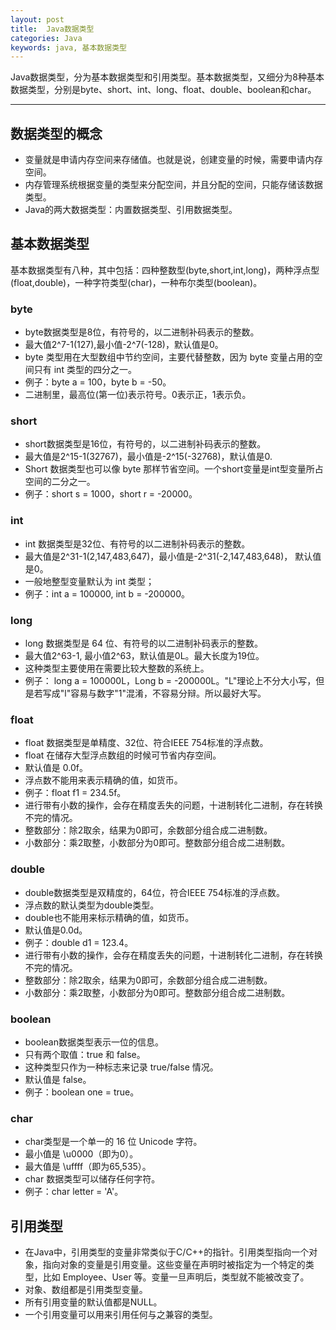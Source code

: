 ```yaml
---
layout: post
title:  Java数据类型
categories: Java
keywords: java, 基本数据类型
---
```


Java数据类型，分为基本数据类型和引用类型。基本数据类型，又细分为8种基本数据类型，分别是byte、short、int、long、float、double、boolean和char。

---

## 数据类型的概念
* 变量就是申请内存空间来存储值。也就是说，创建变量的时候，需要申请内存空间。
* 内存管理系统根据变量的类型来分配空间，并且分配的空间，只能存储该数据类型。
* Java的两大数据类型：内置数据类型、引用数据类型。

## 基本数据类型

基本数据类型有八种，其中包括：四种整数型(byte,short,int,long)，两种浮点型(float,double)，一种字符类型(char)，一种布尔类型(boolean)。

### byte
* byte数据类型是8位，有符号的，以二进制补码表示的整数。
* 最大值2^7-1(127),最小值-2^7(-128)，默认值是0。
* byte 类型用在大型数组中节约空间，主要代替整数，因为 byte 变量占用的空间只有 int 类型的四分之一。
* 例子：byte a = 100，byte b = -50。
* 二进制里，最高位(第一位)表示符号。0表示正，1表示负。

### short
* short数据类型是16位，有符号的，以二进制补码表示的整数。
* 最大值是2^15-1(32767)，最小值是-2^15(-32768)，默认值是0.
* Short 数据类型也可以像 byte 那样节省空间。一个short变量是int型变量所占空间的二分之一。
* 例子：short s = 1000，short r = -20000。

### int
* int 数据类型是32位、有符号的以二进制补码表示的整数。
* 最大值是2^31-1(2,147,483,647)，最小值是-2^31(-2,147,483,648)， 默认值是0。
* 一般地整型变量默认为 int 类型；
* 例子：int a = 100000, int b = -200000。

### long
* long 数据类型是 64 位、有符号的以二进制补码表示的整数。
* 最大值2^63-1, 最小值2^63，默认值是0L。最大长度为19位。
* 这种类型主要使用在需要比较大整数的系统上。
* 例子： long a = 100000L，Long b = -200000L。"L"理论上不分大小写，但是若写成"l"容易与数字"1"混淆，不容易分辩。所以最好大写。

### float
* float 数据类型是单精度、32位、符合IEEE 754标准的浮点数。
* float 在储存大型浮点数组的时候可节省内存空间。
* 默认值是 0.0f。
* 浮点数不能用来表示精确的值，如货币。
* 例子：float f1 = 234.5f。
* 进行带有小数的操作，会存在精度丢失的问题，十进制转化二进制，存在转换不完的情况。
* 整数部分：除2取余，结果为0即可，余数部分组合成二进制数。
* 小数部分：乘2取整，小数部分为0即可。整数部分组合成二进制数。

### double
* double数据类型是双精度的，64位，符合IEEE 754标准的浮点数。
* 浮点数的默认类型为double类型。
* double也不能用来标示精确的值，如货币。
* 默认值是0.0d。
* 例子：double d1 = 123.4。
* 进行带有小数的操作，会存在精度丢失的问题，十进制转化二进制，存在转换不完的情况。
* 整数部分：除2取余，结果为0即可，余数部分组合成二进制数。
* 小数部分：乘2取整，小数部分为0即可。整数部分组合成二进制数。

### boolean
* boolean数据类型表示一位的信息。
* 只有两个取值：true 和 false。
* 这种类型只作为一种标志来记录 true/false 情况。
* 默认值是 false。
* 例子：boolean one = true。

### char
* char类型是一个单一的 16 位 Unicode 字符。
* 最小值是 \u0000（即为0）。
* 最大值是 \uffff（即为65,535）。
* char 数据类型可以储存任何字符。
* 例子：char letter = 'A'。

## 引用类型
* 在Java中，引用类型的变量非常类似于C/C++的指针。引用类型指向一个对象，指向对象的变量是引用变量。这些变量在声明时被指定为一个特定的类型，比如 Employee、User 等。变量一旦声明后，类型就不能被改变了。
* 对象、数组都是引用类型变量。
* 所有引用变量的默认值都是NULL。
* 一个引用变量可以用来引用任何与之兼容的类型。



